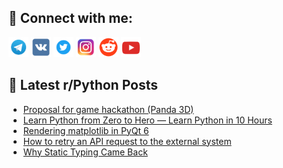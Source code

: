 ## 🔎 Connect with me:
[<img src="https://github.com/bullbesh/bullbesh/blob/main/images/Telegram.png" width="32" height="32" />](https://t.me/bullbesh)
[<img src="https://github.com/bullbesh/bullbesh/blob/main/images/VK.png" width="32" height="32" />](https://vk.com/bullbesh)
[<img src="https://github.com/bullbesh/bullbesh/blob/main/images/Twitter.png" width="32" height="32" />](https://twitter.com/bullbesh1)
[<img src="https://github.com/bullbesh/bullbesh/blob/main/images/Instagram.png" width="32" height="32" />](https://www.instagram.com/bullbesh)
[<img src="https://github.com/bullbesh/bullbesh/blob/main/images/Reddit.png" width="32" height="32" />](https://www.reddit.com/user/bullbesh)
[<img src="https://github.com/bullbesh/bullbesh/blob/main/images/YouTube.png" width="32" height="32" />](https://www.youtube.com/channel/UCtfjRs6uzgq5mfm8S06WTcg)

## 📕 Latest r/Python Posts
<!-- BLOG-POST-LIST:START -->
- [Proposal for game hackathon &lpar;Panda 3D&rpar;](https://www.reddit.com/r/Python/comments/141g2g6/proposal_for_game_hackathon_panda_3d/)
- [Learn Python from Zero to Hero — Learn Python in 10 Hours](https://www.reddit.com/r/Python/comments/141fqy6/learn_python_from_zero_to_hero_learn_python_in_10/)
- [Rendering matplotlib in PyQt 6](https://www.reddit.com/r/Python/comments/141f88f/rendering_matplotlib_in_pyqt_6/)
- [How to retry an API request to the external system](https://www.reddit.com/r/Python/comments/141dpa2/how_to_retry_an_api_request_to_the_external_system/)
- [Why Static Typing Came Back](https://www.reddit.com/r/Python/comments/141cv2q/why_static_typing_came_back/)
<!-- BLOG-POST-LIST:END -->
